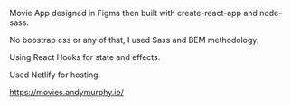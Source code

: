 Movie App designed in Figma then built with create-react-app and node-sass.

No boostrap css or any of that, I used Sass and BEM methodology.

Using React Hooks for state and effects.

Used Netlify for hosting.

https://movies.andymurphy.ie/
